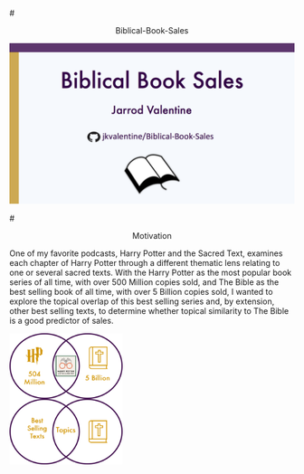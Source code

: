 <style type="text/css">
.centerImage
{
text-align:center;
display:block;
}
</style>

#<center>Biblical-Book-Sales</center>

![Title Slide](https://github.com/jkvalentine/Biblical-Book-Sales/blob/master/images/title_side.png)

#<center>Motivation</center>
<p>One of my favorite podcasts, Harry Potter and the Sacred Text, examines each chapter of Harry Potter through a different thematic lens relating to one or several sacred texts. With the Harry Potter as the most popular book series of all time, with over 500 Million copies sold, and The Bible as the best selling book of all time, with over 5 Billion copies sold, I wanted to explore the topical overlap of this best selling series and, by extension, other best selling texts, to determine whether topical similarity to The Bible is a good predictor of sales.</p>

<div><img src="https://github.com/jkvalentine/Biblical-Book-Sales/blob/master/images/hp_bible.png" width="200" class="centerImage" /><img src="https://github.com/jkvalentine/Biblical-Book-Sales/blob/master/images/best_sellers_bible.png" class="centerImage" width="200"  /></div>

